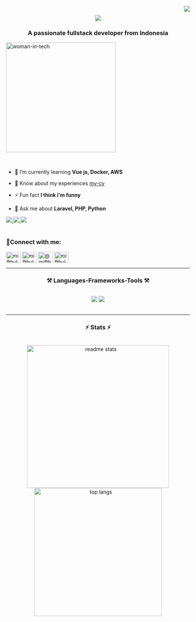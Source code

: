<img
  align="right"
  src="https://visitor-badge.laobi.icu/badge?page_id=mifthulynp07.mifthulyn07"
/>

<h1 align="center">
  <img
    src="https://readme-typing-svg.herokuapp.com/?font=Righteous&size=35&center=true&vCenter=true&width=500&height=70&color=F59E0B&duration=4000&lines=Hi+There!+👋;+I'm+Miftahul+Ulyana+Hutabarat!;"
  />
</h1>

<h3 align="center">A passionate fullstack developer from Indonesia</h3>

<img
  src="https://gifdb.com/images/high/cartoon-character-louise-belcher-coding-is-fun-ctmkcciuc1gyxos2.gif"
  alt="woman-in-tech"
  width="300"
  align="center"
/>

<br/>

- 🌱 I’m currently learning **Vue js, Docker, AWS**
- 📄 Know about my experiences [my-cv](https://drive.google.com/file/d/1m6I_o5OiuVavqU8QJWzpUJQtO8iYaMIW/view)

- ⚡ Fun fact **I think i'm funny**
- 💬 Ask me about **Laravel, PHP, Python**


<div>
  <a href="mailto:mifthulyn07@gmail.com">
    <img
      src="https://img.shields.io/badge/Gmail-333333?style=for-the-badge&logo=gmail&logoColor=red"
    />
  </a>
  <a href="https://linkedin.com/in/miftahul-ulyana-hutabarat" target="_blank">
    <img
      src="https://img.shields.io/badge/LinkedIn-0077B5?style=for-the-badge&logo=linkedin&logoColor=white"
      target="_blank"
    />
  </a>
  <a
    href="https://mifthulyn07.github.io/portofolio-with-tailwind"
    target="_blank"
  >
    <img
      src="https://img.shields.io/badge/Portfolio-FF5722?style=for-the-badge&logo=todoist&logoColor=white"
      target="_blank"
    />
    <!-- sqlite, safari, google-chrome are other good icon options -->
  </a>
</div>

<br />

<h3>🧲Connect with me:</h3>
<p>
  <a href="https://twitter.com/mifthulyn07" target="blank"
    ><img
      align="center"
      src="https://raw.githubusercontent.com/rahuldkjain/github-profile-readme-generator/master/src/images/icons/Social/twitter.svg"
      alt="mifthulyn07"
      height="30"
      width="40"
  /></a>
  <a href="https://instagram.com/mifthulyn07" target="blank"
    ><img
      align="center"
      src="https://raw.githubusercontent.com/rahuldkjain/github-profile-readme-generator/master/src/images/icons/Social/instagram.svg"
      alt="mifthulyn07"
      height="30"
      width="40"
  /></a>
  <a href="https://medium.com/@mifthulyn07" target="blank"
    ><img
      align="center"
      src="https://raw.githubusercontent.com/rahuldkjain/github-profile-readme-generator/master/src/images/icons/Social/medium.svg"
      alt="@mifthulyn07"
      height="30"
      width="40"
  /></a>
  <a href="https://www.hackerrank.com/mifthulyn07" target="blank"
    ><img
      align="center"
      src="https://raw.githubusercontent.com/rahuldkjain/github-profile-readme-generator/master/src/images/icons/Social/hackerrank.svg"
      alt="mifthulyn07"
      height="30"
      width="40"
  /></a>
</p>

<hr />

<h3 align="center">⚒️ Languages-Frameworks-Tools ⚒️</h3>
<br />
<div align="center">
  <img
    src="https://skillicons.dev/icons?i=html,css,tailwind,bootstrap,javascript,jquery,php,mysql"
  />
  <img
    src="https://skillicons.dev/icons?i=java,python,cpp,vscode,github,git,figma,laravel,postman,firebase"
  /><br /><br />
</div>

<hr />

<h3 align="center">⚡ Stats ⚡</h3>
<br />
<div align="center">
  <img
    width="390"
    src="https://streak-stats.demolab.com/?user=mifthulyn07&theme=omni&border_radius=10&size_weight=0.5&count_weight=0.5)](https://git.io/streak-stats"
    alt="readme stats"
  />
  <img
    width="350"
    src="https://github-readme-stats-salesp07.vercel.app/api/top-langs/?username=mifthulyn07&hide=HTML&langs_count=8&layout=compact&theme=vision-friendly-dark&border_radius=10&size_weight=0.5&count_weight=0.5&exclude_repo=github-readme-stats"
    alt="top langs"
  />
</div>

